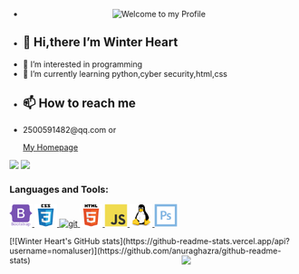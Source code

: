 - <div align="center">
  <img src="https://github.com/BrunnerLivio/brunnerlivio/blob/master/images/welcome.png?raw=true" style="max-width: 100%;" alt="Welcome to my Profile" />
- <h2>👋 Hi,there I’m Winter Heart
- 👀 I’m interested in programming
- 🌱 I’m currently learning python,cyber security,html,css
- <h2>📫 How to reach me 
- <p>2500591482@qq.com or</p> <a href="https://whgal.top/">My Homepage</a>
  <!-- 浏览量和天气 -->
 <p>
  <a href="https://count.caoyus.com/"><img src="https://count.getloli.com/get/@:caoyus"></a>
  <img src="https://weather-icon.journeyad.repl.co/@shanghai?v=1" >
 </p>
  
<h3 align="left">Languages and Tools:</h3>
<a href="https://getbootstrap.com" target="_blank"> <img src="https://raw.githubusercontent.com/devicons/devicon/master/icons/bootstrap/bootstrap-plain-wordmark.svg" alt="bootstrap" width="40" height="40"/> </a> <a href="https://www.w3schools.com/css/" target="_blank"> <img src="https://raw.githubusercontent.com/devicons/devicon/master/icons/css3/css3-original-wordmark.svg" alt="css3" width="40" height="40"/> </a> <a href="https://git-scm.com/" target="_blank"> <img src="https://www.vectorlogo.zone/logos/git-scm/git-scm-icon.svg" alt="git" width="40" height="40"/> </a> <a href="https://www.w3.org/html/" target="_blank"> <img src="https://raw.githubusercontent.com/devicons/devicon/master/icons/html5/html5-original-wordmark.svg" alt="html5" width="40" height="40"/> </a> <a href="https://developer.mozilla.org/en-US/docs/Web/JavaScript" target="_blank"> <img src="https://raw.githubusercontent.com/devicons/devicon/master/icons/javascript/javascript-original.svg" alt="javascript" width="40" height="40"/> </a> <a href="https://www.linux.org/" target="_blank"> <img src="https://raw.githubusercontent.com/devicons/devicon/master/icons/linux/linux-original.svg" alt="linux" width="40" height="40"/> </a> <a href="https://www.photoshop.com/en" target="_blank"> <img src="https://raw.githubusercontent.com/devicons/devicon/master/icons/photoshop/photoshop-line.svg" alt="photoshop" width="40" height="40"/> </a></p>
[![Winter Heart's GitHub stats](https://github-readme-stats.vercel.app/api?username=nomaluser)](https://github.com/anuraghazra/github-readme-stats)
 <img align='right' src='https://cdn.jsdelivr.net/gh/moezx/cdn@3.2.1/img/other/iloli.gif' width='200'>
<!---
nomaluser/nomaluser is a ✨ special ✨ repository because its `README.md` (this file) appears on your GitHub profile.
You can click the Preview link to take a look at your changes.
--->
